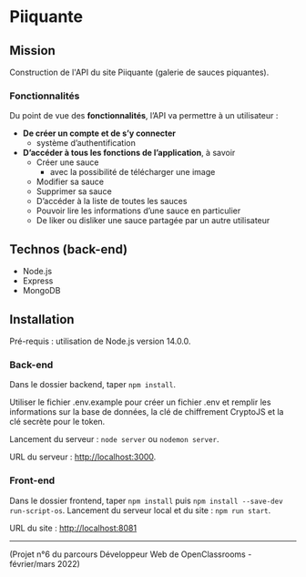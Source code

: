 # Piiquante

## Mission

Construction de l'API du site Piiquante (galerie de sauces piquantes).

### Fonctionnalités

Du point de vue des **fonctionnalités**, l’API va permettre à un utilisateur :

- **De créer un compte et de s’y connecter**
    - système d’authentification
- **D’accéder à tous les fonctions de l’application**, à savoir
    - Créer une sauce
        - avec la possibilité de télécharger une image
    - Modifier sa sauce
    - Supprimer sa sauce
    - D’accéder à la liste de toutes les sauces
    - Pouvoir lire les informations d’une sauce en particulier
    - De liker ou disliker une sauce partagée par un autre utilisateur

## Technos (back-end)

- Node.js
- Express
- MongoDB

## Installation

Pré-requis : utilisation de Node.js version 14.0.0.

### Back-end

Dans le dossier backend, taper `npm install`.

Utiliser le fichier .env.example pour créer un fichier .env et remplir les informations sur la base de données, la clé de chiffrement CryptoJS et la clé secrète pour le token.

Lancement du serveur : `node server` ou `nodemon server`.

URL du serveur : [http://localhost:3000](http://localhost:3000).

### Front-end

Dans le dossier frontend, taper `npm install` puis `npm install --save-dev run-script-os`.
Lancement du serveur local et du site : `npm run start`.

URL du site : [http://localhost:8081](http://localhost:8081/)

---

(Projet n°6 du parcours Développeur Web de OpenClassrooms - février/mars 2022)
